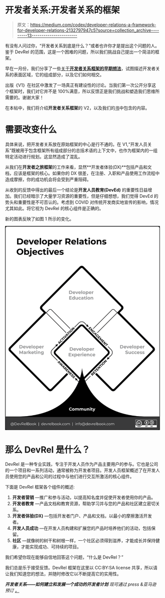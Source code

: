 # 开发者关系:开发者关系的框架

> 原文：<https://medium.com/codex/developer-relations-a-framework-for-developer-relations-2132797947c5?source=collection_archive---------13----------------------->

有没有人问过你，“开发者关系到底是什么？”或者也许你才是提出这个问题的人。鉴于 DevRel 的范围，这是一个困难的问题，所以我们挑战自己提出一个简洁的框架。

早在一月份，我们分享了一些[关于**开发者关系框架的早期想法**](https://devrelbook.substack.com/p/the-developer-relations-framework)，试图描述开发者关系的表面区域，它的组成部分，以及它们如何相交。

出版《V1》在社区中激发了一场真正有建设性的讨论。当我们第一次公开分享这个框架时，我们对它并不是 100%满意，所以反馈正是我们挑战和塑造我们思维所需要的。谢谢大家！

在本帖中，我们将介绍**开发者关系框架**的 V2，以及我们的[书](https://www.devrelbook.com/)中包含的内容。

# 需要改变什么

具体来说，把开发者关系放在原始框架的中心是行不通的。在 V1,“开发人员关系”既被用于包含框架所有组成部分的总括术语的上下文中，也作为框架内的一组特定活动进行规划。这显然造成了混乱。

从我们在**开发者之旅框架**的工作来看，显然**开发者体验(DX)**包括产品和文档，应该是框架的核心。如果你的 DX 很差，在注册、入职和产品使用工作流程中造成摩擦，你的成功机会将会受到严重阻碍。

从收到的反馈中得出的最后一个结论是**开发人员教育(DevEd)** 的重要性日益增加。我们已经暗示了大量学习资源的重要性，但是仔细想想，我们觉得 DevEd 的势头和重要性是不可否认的。考虑到 COVID 对传统开发商实地宣传的影响，情况尤其如此。将它视为 DevRel 的核心组件是正确的。

新的图表反映了如图 1 所示的变化。

![](img/30612aae2a1c985230f7e9c78d17c77f.png)

# 那么 DevRel 是什么？

DevRel 是一种专业实践，专注于开发人员作为产品主要用户的参与。它也是公司的一个项目和一系列活动，通常被称为开发者项目。开发人员框架概述了在开发人员使用您的产品和公司的过程中与他们进行交互所激活的核心组件。

下面是 DevRel 框架各个组件的概述:

1.  **开发者营销** —推广和参与活动，以提高知名度并促使开发者使用你的产品。
2.  **开发者教育** —产品文档和教育资源，帮助学习并与您的产品和社区建立密切关系。
3.  **开发者体验(DX)** —包括开发者门户、产品和文档，以最小的摩擦激活开发者。
4.  **开发人员成功** —在开发人员构建和扩展您的产品时培养他们的活动，包括保留。
5.  **社区** —就像树的树干和树根一样，一个社区必须得到滋养，才能成长并保持健康，才能实现成功、可持续的项目。

我们希望你现在能够自信地回答这个问题，“什么是 DevRel？”

我们总是乐于接受反馈。DevRel 框架在这里以 CC:BY:SA license 共享，所以请让我们知道您的想法，并随时修改它以不断提高它的实用性。

***开发者关系——如何建立和发展一个成功的开发者计划*** *现可通过 press &亚马逊* *预订* [*。*](https://www.devrelbook.com/)